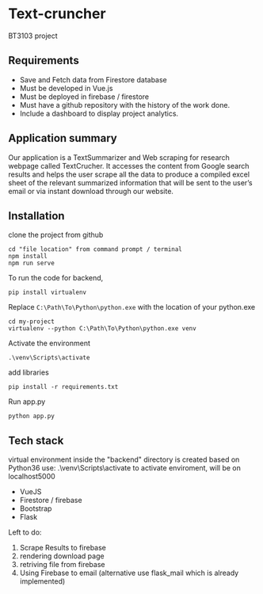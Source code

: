 # Text-cruncher 
BT3103 project

## Requirements
- Save and Fetch data from Firestore database
- Must be developed in Vue.js
- Must be deployed in firebase / firestore
- Must have a github repository with the history of the work done.
- Include a dashboard to display project analytics.

## Application summary
Our application is a TextSummarizer and Web scraping  for research webpage called TextCrucher. It accesses the content from Google search results and helps the user scrape all the data to produce a compiled excel sheet of the relevant summarized information that will be sent to the user’s email or via instant download through our website.

## Installation
clone the project from github 
```
cd "file location" from command prompt / terminal 
npm install 
npm run serve
```
To run the code for backend,
```
pip install virtualenv
```
Replace ```C:\Path\To\Python\python.exe``` with the location of your python.exe
```
cd my-project
virtualenv --python C:\Path\To\Python\python.exe venv
```
Activate the environment 
```
.\venv\Scripts\activate
```
add libraries
```
pip install -r requirements.txt
```
Run app.py 
```
python app.py
```

## Tech stack 
virtual environment inside the "backend" directory is created based on Python36
use: .\venv\Scripts\activate to activate enviroment, will be on localhost5000
- VueJS
- Firestore / firebase
- Bootstrap
- Flask

Left to do:
1. Scrape Results to firebase
2. rendering download page
3. retriving file from firebase 
4. Using Firebase to email (alternative use flask_mail which is already implemented)
